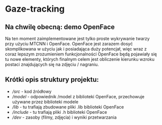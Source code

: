 # Gaze-tracking

## Na chwilę obecną: demo OpenFace
Na ten moment zaimplementowane jest tylko proste wykrywanie twarzy przy użyciu MTCNN i OpenFace.
OpenFace jest zarazem dosyć skomplikowana w użyciu jak i posiadająca duży potencjał, więc wraz z coraz lepszym zrozumieniem funkcjonalności OpenFace 
będą pojawiały się tu nowe elementy, których finalnym celem jest obliczenie kierunku wzroku postaci znajdujących się na zdjęciu / nagraniu.


## Krótki opis struktury projektu:
- */src* - kod źródłowy
- */model* - odpowiednik /model z biblioteki OpenFace, przechowuje używane przez biblioteki modele
- */lib* - tu trafiają zbudowane pliki .lib biblioteki OpenFace
- */include* - tu trafiają pliki .h biblioteki OpenFace
- */dev* - zasoby (filmy, zdjęcia) i wyniki przetwarzania
